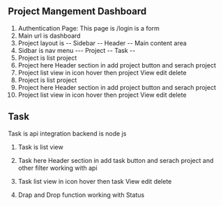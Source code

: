 

## Project Mangement Dashboard


1. Authentication Page:
This page is /login  is a form
2. Main url is dashboard
3. Project layout is
 -- Sidebar -- Header -- Main content area
 4. Sidbar is nav menu
 --- Project -- Task -- 
 5. Project is list project 
 6. Project here Header section  in add project button and serach project
 7. Project list view in icon hover then project View edit delete
 5. Project is list project 
 6. Project here Header section  in add project button and serach project
 7. Project list view in icon hover then project View edit delete

 ## Task
 Task is api integration backend is node js
 1. Task is list view 
 2. Task here Header section  in add task button and serach project and other filter  working with api
 3. Task list view in icon hover then task View edit delete

4. Drap and Drop function working with Status

